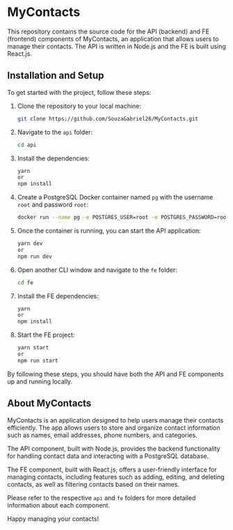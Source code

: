 # MyContacts

This repository contains the source code for the API (backend) and FE (frontend) components of MyContacts, an application that allows users to manage their contacts. The API is written in Node.js and the FE is built using React.js.

## Installation and Setup

To get started with the project, follow these steps:

1. Clone the repository to your local machine:

   ```bash
   git clone https://github.com/SouzaGabriel26/MyContacts.git
   ```

2. Navigate to the `api` folder:

   ```bash
   cd api
   ```

3. Install the dependencies:

   ```bash
   yarn
   or
   npm install
   ```

4. Create a PostgreSQL Docker container named `pg` with the username `root` and password `root`:

   ```bash
   docker run --name pg -e POSTGRES_USER=root -e POSTGRES_PASSWORD=root -p 5432:5432 -d postgres
   ```

5. Once the container is running, you can start the API application:

   ```bash
   yarn dev
   or
   npm run dev
   ```

6. Open another CLI window and navigate to the `fe` folder:

   ```bash
   cd fe
   ```

7. Install the FE dependencies:

   ```bash
   yarn
   or
   npm install
   ```

8. Start the FE project:

   ```bash
   yarn start
   or
   npm run start
   ```

By following these steps, you should have both the API and FE components up and running locally.

## About MyContacts

MyContacts is an application designed to help users manage their contacts efficiently. The app allows users to store and organize contact information such as names, email addresses, phone numbers, and categories.

The API component, built with Node.js, provides the backend functionality for handling contact data and interacting with a PostgreSQL database.

The FE component, built with React.js, offers a user-friendly interface for managing contacts, including features such as adding, editing, and deleting contacts, as well as filtering contacts based on their names.

Please refer to the respective `api` and `fe` folders for more detailed information about each component.

Happy managing your contacts!
